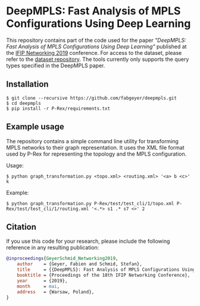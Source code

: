 # DeepMPLS: Fast Analysis of MPLS Configurations Using Deep Learning

This repository contains part of the code used for the paper _"DeepMPLS: Fast Analysis of MPLS Configurations Using Deep Learning"_ published at the [IFIP Networking 2019](https://networking.ifip.org/2019/) conference. For access to the dataset, please refer to the [dataset repository](https://github.com/fabgeyer/dataset-networking2019). The tools currently only supports the query types specified in the DeepMPLS paper.


## Installation

```
$ git clone --recursive https://github.com/fabgeyer/deepmpls.git
$ cd deepmpls
$ pip install -r P-Rex/requirements.txt
```


## Example usage

The repository contains a simple command line utility for transforming MPLS networks to their graph representation. It uses the XML file format used by P-Rex for representing the topology and the MPLS configuration.

Usage:
```
$ python graph_transformation.py <topo.xml> <routing.xml> '<a> b <c>' k
```

Example:
```
$ python graph_transformation.py P-Rex/test/test_cli/1/topo.xml P-Rex/test/test_cli/1/routing.xml '<.*> s1 .* s7 <>' 2
```


## Citation

If you use this code for your research, please include the following reference in any resulting publication:

```bibtex
@inproceedings{GeyerSchmid_Networking2019,
	author    = {Geyer, Fabien and Schmid, Stefan},
	title     = {{DeepMPLS}: Fast Analysis of MPLS Configurations Using Deep Learning},
	booktitle = {Proceedings of the 18th IFIP Networking Conference},
	year      = {2019},
	month     = mai,
	address   = {Warsaw, Poland},
}
```
